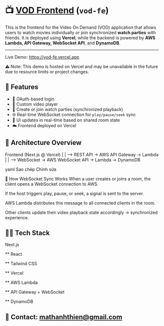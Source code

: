 # 📺 [VOD Frontend]([url](https://vod-fe.vercel.app)) (`vod-fe`)

This is the frontend for the Video On Demand (VOD) application that allows users to watch movies individually or join synchronized **watch parties** with friends. It is deployed using **Vercel**, while the backend is powered by **AWS Lambda, API Gateway, WebSocket API**, and **DynamoDB**.

---
Live Demo: https://vod-fe.vercel.app

⚠️ Note: This demo is hosted on Vercel and may be unavailable in the future due to resource limits or project changes.

## 🚀 Features

- 🔐 OAuth-based login
- 🎥 Custom video player
- 👥 Create or join watch parties (synchronized playback)
- 🌐 Real-time WebSocket connection for `play/pause/seek` sync
- 🔄 UI updates in real-time based on shared room state
- ☁️ Frontend deployed on Vercel



## 🧱 Architecture Overview

Frontend (Next.js @ Vercel)
|
| --> REST API → AWS API Gateway → Lambda
|
| --> WebSocket → AWS WebSocket API → Lambda → DynamoDB

yaml
Sao chép
Chỉnh sửa



🔌 How WebSocket Sync Works
When a user creates or joins a room, the client opens a WebSocket connection to AWS.

If the host triggers play, pause, or seek, a signal is sent to the server.

AWS Lambda distributes this message to all connected clients in the room.

Other clients update their video playback state accordingly → synchronized experience.

## 🧑‍💻 Tech Stack
Next.js

** React

** Tailwind CSS

** Vercel

** AWS Lambda

** API Gateway + WebSocket

** DynamoDB


## 📮 Contact: mathanhthien@gmail.com


